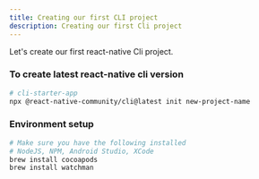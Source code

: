 ```yaml
---
title: Creating our first CLI project
description: Creating our first Cli project
---
```


Let's create our first react-native Cli project.

### To create latest react-native cli version

```bash
# cli-starter-app
npx @react-native-community/cli@latest init new-project-name

```

### Environment setup
```bash
# Make sure you have the following installed
# NodeJS, NPM, Android Studio, XCode
brew install cocoapods
brew install watchman

```

